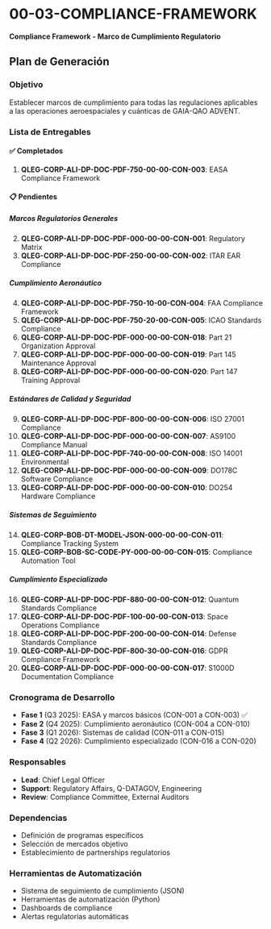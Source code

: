 # 00-03-COMPLIANCE-FRAMEWORK
**Compliance Framework - Marco de Cumplimiento Regulatorio**

## Plan de Generación

### Objetivo
Establecer marcos de cumplimiento para todas las regulaciones aplicables a las operaciones aeroespaciales y cuánticas de GAIA-QAO ADVENT.

### Lista de Entregables

#### ✅ Completados
1. **QLEG-CORP-ALI-DP-DOC-PDF-750-00-00-CON-003**: EASA Compliance Framework

#### 📋 Pendientes

##### Marcos Regulatorios Generales
2. **QLEG-CORP-ALI-DP-DOC-PDF-000-00-00-CON-001**: Regulatory Matrix
3. **QLEG-CORP-ALI-DP-DOC-PDF-250-00-00-CON-002**: ITAR EAR Compliance

##### Cumplimiento Aeronáutico
4. **QLEG-CORP-ALI-DP-DOC-PDF-750-10-00-CON-004**: FAA Compliance Framework
5. **QLEG-CORP-ALI-DP-DOC-PDF-750-20-00-CON-005**: ICAO Standards Compliance
6. **QLEG-CORP-ALI-DP-DOC-PDF-000-00-00-CON-018**: Part 21 Organization Approval
7. **QLEG-CORP-ALI-DP-DOC-PDF-000-00-00-CON-019**: Part 145 Maintenance Approval
8. **QLEG-CORP-ALI-DP-DOC-PDF-000-00-00-CON-020**: Part 147 Training Approval

##### Estándares de Calidad y Seguridad
9. **QLEG-CORP-ALI-DP-DOC-PDF-800-00-00-CON-006**: ISO 27001 Compliance
10. **QLEG-CORP-ALI-DP-DOC-PDF-000-00-00-CON-007**: AS9100 Compliance Manual
11. **QLEG-CORP-ALI-DP-DOC-PDF-740-00-00-CON-008**: ISO 14001 Environmental
12. **QLEG-CORP-ALI-DP-DOC-PDF-000-00-00-CON-009**: DO178C Software Compliance
13. **QLEG-CORP-ALI-DP-DOC-PDF-000-00-00-CON-010**: DO254 Hardware Compliance

##### Sistemas de Seguimiento
14. **QLEG-CORP-BOB-DT-MODEL-JSON-000-00-00-CON-011**: Compliance Tracking System
15. **QLEG-CORP-BOB-SC-CODE-PY-000-00-00-CON-015**: Compliance Automation Tool

##### Cumplimiento Especializado
16. **QLEG-CORP-ALI-DP-DOC-PDF-880-00-00-CON-012**: Quantum Standards Compliance
17. **QLEG-CORP-ALI-DP-DOC-PDF-100-00-00-CON-013**: Space Operations Compliance
18. **QLEG-CORP-ALI-DP-DOC-PDF-200-00-00-CON-014**: Defense Standards Compliance
19. **QLEG-CORP-ALI-DP-DOC-PDF-800-30-00-CON-016**: GDPR Compliance Framework
20. **QLEG-CORP-ALI-DP-DOC-PDF-000-00-00-CON-017**: S1000D Documentation Compliance

### Cronograma de Desarrollo
- **Fase 1** (Q3 2025): EASA y marcos básicos (CON-001 a CON-003) ✅
- **Fase 2** (Q4 2025): Cumplimiento aeronáutico (CON-004 a CON-010)
- **Fase 3** (Q1 2026): Sistemas de calidad (CON-011 a CON-015)
- **Fase 4** (Q2 2026): Cumplimiento especializado (CON-016 a CON-020)

### Responsables
- **Lead**: Chief Legal Officer
- **Support**: Regulatory Affairs, Q-DATAGOV, Engineering
- **Review**: Compliance Committee, External Auditors

### Dependencias
- Definición de programas específicos
- Selección de mercados objetivo
- Establecimiento de partnerships regulatorios

### Herramientas de Automatización
- Sistema de seguimiento de cumplimiento (JSON)
- Herramientas de automatización (Python)
- Dashboards de compliance
- Alertas regulatorias automáticas
